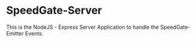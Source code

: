 # SpeedGate-Server

This is the NodeJS - Express Server Application to handle the SpeedGate-Emitter Events.
